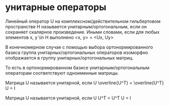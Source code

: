 # унитарные операторы
Линейный оператор U на комплексном/действительном гильбертовом пространстве H называется унитарным/ортогональным, если он сохраняет скалярное произведение. Иными словами, если для любых элементов x, y \\in H выполнено <x, y> = <Ux, Uy>

В конечномерном случае с помощью выбора ортонормированного базиса группа унитарных/ортогональных операторов изоморфно отображается в группу унитарных/ортогональных матриц.

То есть в ортонормированном базисе унитарным/ортогональным операторам соответствуют одноименные матрицы.

Матрица U называется унитарной, если U \\overline{U^T} = \\overline{U^T} U = I

Матрица U называется унитарной, если U U^T = U^T U = I